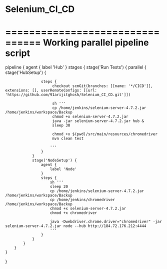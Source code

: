 # Selenium_CI_CD

================================
Working parallel pipeline script
================================

pipeline {
    agent {
        label 'Hub'
	 }
    stages {
        stage('Run Tests') {
            parallel {
                stage('HubSetup') {
                    
                    steps {
                         checkout scmGit(branches: [[name: '*/CICD']], extensions: [], userRemoteConfigs: [[url: 'https://github.com/91arijitghosh/Selenium_CI_CD.git']])
	                     
	                     sh '''
	                     cp /home/jenkins/selenium-server-4.7.2.jar /home/jenkins/workspace/Backup
	                     chmod +x selenium-server-4.7.2.jar
	                     java -jar selenium-server-4.7.2.jar hub &
						 sleep 30
						 
						 chmod +x $(pwd)/src/main/resources/chromedriver
                         mvn clean test
						
	                    '''
                    }
                }
                stage('NodeSetup') {
                    agent {
                        label 'Node'
                    }
                    steps {
                        sh '''
                        sleep 20
                        cp /home/jenkins/selenium-server-4.7.2.jar /home/jenkins/workspace/Backup
                        cp /home/jenkins/chromedriver /home/jenkins/workspace/Backup
	                    chmod +x selenium-server-4.7.2.jar
	                    chmod +x chromedriver
	  
	                    java -Dwebdriver.chrome.driver="chromedriver" -jar selenium-server-4.7.2.jar node --hub http://184.72.176.212:4444
	                    '''
                    }
                }
            }
        }
    }
}
